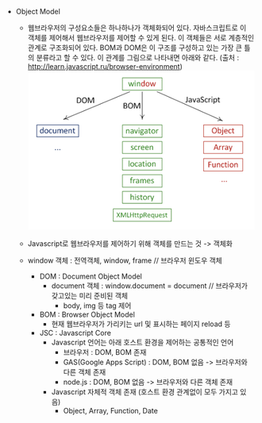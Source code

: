 * Object Model
  * 웹브라우저의 구성요소들은 하나하나가 객체화되어 있다. 자바스크립트로 이 객체를 제어해서 웹브라우저를 제어할 수 있게 된다. 이 객체들은 서로 계층적인 관계로 구조화되어 있다. BOM과 DOM은 이 구조를 구성하고 있는 가장 큰 틀의 분류라고 할 수 있다. 이 관계를 그림으로 나타내면 아래와 같다. (출처 : http://learn.javascript.ru/browser-environment)
  ![DOM_BOM_JS](./DOM_BOM_JS.png)

  * Javascript로 웹브라우저를 제어하기 위해 객체를 만드는 것 -> 객체화

  * window 객체 : 전역객체, window, frame  // 브라우저 윈도우 객체
    * DOM : Document Object Model
      * document 객체 : window.document = document  // 브라우저가 갖고있는 미리 준비된 객체
        * body, img 등 tag 제어
    * BOM : Browser Object Model
      * 현재 웹브라우저가 가리키는 url 및 표시하는 페이지 reload 등
    * JSC : Javascript Core
      * Javascript 언어는 아래 호스트 환경을 제어하는 공통적인 언어
        * 브라우저 : DOM, BOM 존재
        * GAS(Google Apps Script) : DOM, BOM 없음 -> 브라우저와 다른 객체 존재
        * node.js : DOM, BOM 없음 -> 브라우저와 다른 객체 존재
      * Javascript 자체적 객체 존재 (호스트 환경 관계없이 모두 가지고 있음)
        * Object, Array, Function, Date
